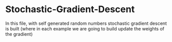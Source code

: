 # Stochastic-Gradient-Descent
In this file, with self generated random numbers stochastic gradient descent is built (where in each example we are going to build update the weights of the gradient)
